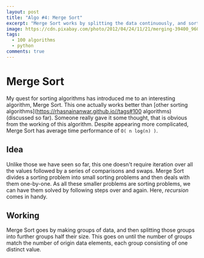 ```yaml
---
layout: post
title: "Algo #4: Merge Sort"
excerpt: "Merge Sort works by splitting the data continuously, and sorting only two terms at a time. It has O(n log(n)) time complexity."
image: https://cdn.pixabay.com/photo/2012/04/24/11/21/merging-39400_960_720.png
tags: 
  - 100 algorithms
  - python
comments: true
---
```


# Merge Sort
My quest for sorting algorithms has introduced me to an interesting algorithm, Merge Sort. This one actually works better than [other sorting algorithms](https://rhasnainanwar.github.io//tags#100 algorithms) (discussed so far). Someone really gave it some thought, that is obvious from the working of this algorithm. Despite appearing more complicated, Merge Sort has average time performance of `O( n log(n) )`.

## Idea
Unlike those we have seen so far, this one doesn't require iteration over all the values followed by a series of comparisons and swaps. Merge Sort divides a sorting problem into small sorting problems and then deals with them one-by-one. As all these smaller problems are sorting problems, we can have them solved by following steps over and again. Here, _recursion_ comes in handy.

## Working
Merge Sort goes by making groups of data, and then splitting those groups into further groups half their size. This goes on until the number of groups match the number of origin data elements, each group consisting of one distinct value.